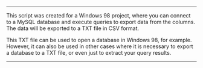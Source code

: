 --------------------------------------------------------------------------------------------------------------------------------------------------
This script was created for a Windows 98 project, where you can connect to a MySQL database and execute queries to export data from the columns. 
The data will be exported to a TXT file in CSV format. 

This TXT file can be used to open a database in Windows 98, for example. 
However, it can also be used in other cases where it is necessary to export a database to a TXT file, or even just to extract your query results.

---------------------------------------------------------------------------------------------------------------------------------------------------
